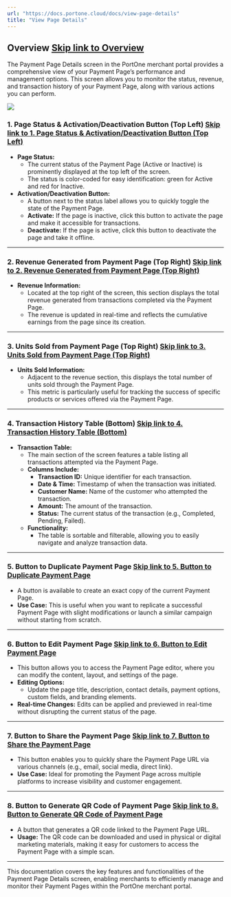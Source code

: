 ```yaml
---
url: "https://docs.portone.cloud/docs/view-page-details"
title: "View Page Details"
---
```


## Overview   [Skip link to Overview](https://docs.portone.cloud/docs/view-page-details\#overview)

The Payment Page Details screen in the PortOne merchant portal provides a comprehensive view of your Payment Page’s performance and management options. This screen allows you to monitor the status, revenue, and transaction history of your Payment Page, along with various actions you can perform.

![](https://files.readme.io/31abb1b2f123b53569f83e31f73c699f7a24f018735c6369167de7780f597feb-Screenshot_2024-08-27_at_1.21.01_PM.png)

### 1\. Page Status & Activation/Deactivation Button (Top Left)   [Skip link to 1. Page Status & Activation/Deactivation Button (Top Left)](https://docs.portone.cloud/docs/view-page-details\#1-page-status--activationdeactivation-button-top-left)

- **Page Status:**
  - The current status of the Payment Page (Active or Inactive) is prominently displayed at the top left of the screen.
  - The status is color-coded for easy identification: green for Active and red for Inactive.
- **Activation/Deactivation Button:**
  - A button next to the status label allows you to quickly toggle the state of the Payment Page.
  - **Activate:** If the page is inactive, click this button to activate the page and make it accessible for transactions.
  - **Deactivate:** If the page is active, click this button to deactivate the page and take it offline.

* * *

### 2\. Revenue Generated from Payment Page (Top Right)   [Skip link to 2. Revenue Generated from Payment Page (Top Right)](https://docs.portone.cloud/docs/view-page-details\#2-revenue-generated-from-payment-page-top-right)

- **Revenue Information:**
  - Located at the top right of the screen, this section displays the total revenue generated from transactions completed via the Payment Page.
  - The revenue is updated in real-time and reflects the cumulative earnings from the page since its creation.

* * *

### 3\. Units Sold from Payment Page (Top Right)   [Skip link to 3. Units Sold from Payment Page (Top Right)](https://docs.portone.cloud/docs/view-page-details\#3-units-sold-from-payment-page-top-right)

- **Units Sold Information:**
  - Adjacent to the revenue section, this displays the total number of units sold through the Payment Page.
  - This metric is particularly useful for tracking the success of specific products or services offered via the Payment Page.

* * *

### 4\. Transaction History Table (Bottom)   [Skip link to 4. Transaction History Table (Bottom)](https://docs.portone.cloud/docs/view-page-details\#4-transaction-history-table-bottom)

- **Transaction Table:**
  - The main section of the screen features a table listing all transactions attempted via the Payment Page.
  - **Columns Include:**
    - **Transaction ID:** Unique identifier for each transaction.
    - **Date & Time:** Timestamp of when the transaction was initiated.
    - **Customer Name:** Name of the customer who attempted the transaction.
    - **Amount:** The amount of the transaction.
    - **Status:** The current status of the transaction (e.g., Completed, Pending, Failed).
  - **Functionality:**
    - The table is sortable and filterable, allowing you to easily navigate and analyze transaction data.

* * *

### 5\. Button to Duplicate Payment Page   [Skip link to 5. Button to Duplicate Payment Page](https://docs.portone.cloud/docs/view-page-details\#5-button-to-duplicate-payment-page)

- A button is available to create an exact copy of the current Payment Page.
- **Use Case:** This is useful when you want to replicate a successful Payment Page with slight modifications or launch a similar campaign without starting from scratch.

* * *

### 6\. Button to Edit Payment Page   [Skip link to 6. Button to Edit Payment Page](https://docs.portone.cloud/docs/view-page-details\#6-button-to-edit-payment-page)

- This button allows you to access the Payment Page editor, where you can modify the content, layout, and settings of the page.
- **Editing Options:**
  - Update the page title, description, contact details, payment options, custom fields, and branding elements.
- **Real-time Changes:** Edits can be applied and previewed in real-time without disrupting the current status of the page.

* * *

### 7\. Button to Share the Payment Page   [Skip link to 7. Button to Share the Payment Page](https://docs.portone.cloud/docs/view-page-details\#7-button-to-share-the-payment-page)

- This button enables you to quickly share the Payment Page URL via various channels (e.g., email, social media, direct link).
- **Use Case:** Ideal for promoting the Payment Page across multiple platforms to increase visibility and customer engagement.

* * *

### 8\. Button to Generate QR Code of Payment Page   [Skip link to 8. Button to Generate QR Code of Payment Page](https://docs.portone.cloud/docs/view-page-details\#8-button-to-generate-qr-code-of-payment-page)

- A button that generates a QR code linked to the Payment Page URL.
- **Usage:** The QR code can be downloaded and used in physical or digital marketing materials, making it easy for customers to access the Payment Page with a simple scan.

* * *

This documentation covers the key features and functionalities of the Payment Page Details screen, enabling merchants to efficiently manage and monitor their Payment Pages within the PortOne merchant portal.
